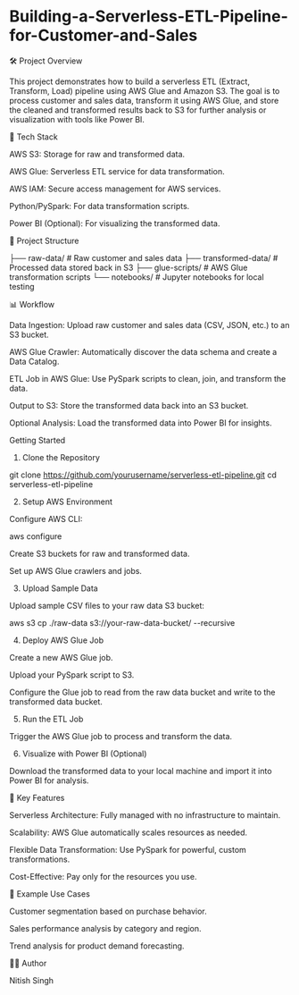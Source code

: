 # Building-a-Serverless-ETL-Pipeline-for-Customer-and-Sales
🛠️ Project Overview

This project demonstrates how to build a serverless ETL (Extract, Transform, Load) pipeline using AWS Glue and Amazon S3. The goal is to process customer and sales data, transform it using AWS Glue, and store the cleaned and transformed results back to S3 for further analysis or visualization with tools like Power BI.

🚀 Tech Stack

AWS S3: Storage for raw and transformed data.

AWS Glue: Serverless ETL service for data transformation.

AWS IAM: Secure access management for AWS services.

Python/PySpark: For data transformation scripts.

Power BI (Optional): For visualizing the transformed data.

📂 Project Structure

├── raw-data/                    # Raw customer and sales data
├── transformed-data/            # Processed data stored back in S3
├── glue-scripts/                # AWS Glue transformation scripts
└── notebooks/                   # Jupyter notebooks for local testing

📊 Workflow

Data Ingestion: Upload raw customer and sales data (CSV, JSON, etc.) to an S3 bucket.

AWS Glue Crawler: Automatically discover the data schema and create a Data Catalog.

ETL Job in AWS Glue: Use PySpark scripts to clean, join, and transform the data.

Output to S3: Store the transformed data back into an S3 bucket.

Optional Analysis: Load the transformed data into Power BI for insights.

Getting Started

1. Clone the Repository

git clone https://github.com/yourusername/serverless-etl-pipeline.git
cd serverless-etl-pipeline

2. Setup AWS Environment

Configure AWS CLI:

aws configure

Create S3 buckets for raw and transformed data.

Set up AWS Glue crawlers and jobs.

3. Upload Sample Data

Upload sample CSV files to your raw data S3 bucket:

aws s3 cp ./raw-data s3://your-raw-data-bucket/ --recursive

4. Deploy AWS Glue Job

Create a new AWS Glue job.

Upload your PySpark script to S3.

Configure the Glue job to read from the raw data bucket and write to the transformed data bucket.

5. Run the ETL Job

Trigger the AWS Glue job to process and transform the data.

6. Visualize with Power BI (Optional)

Download the transformed data to your local machine and import it into Power BI for analysis.

🧠 Key Features

Serverless Architecture: Fully managed with no infrastructure to maintain.

Scalability: AWS Glue automatically scales resources as needed.

Flexible Data Transformation: Use PySpark for powerful, custom transformations.

Cost-Effective: Pay only for the resources you use.

📘 Example Use Cases

Customer segmentation based on purchase behavior.

Sales performance analysis by category and region.

Trend analysis for product demand forecasting.

👨‍💻 Author

Nitish Singh
